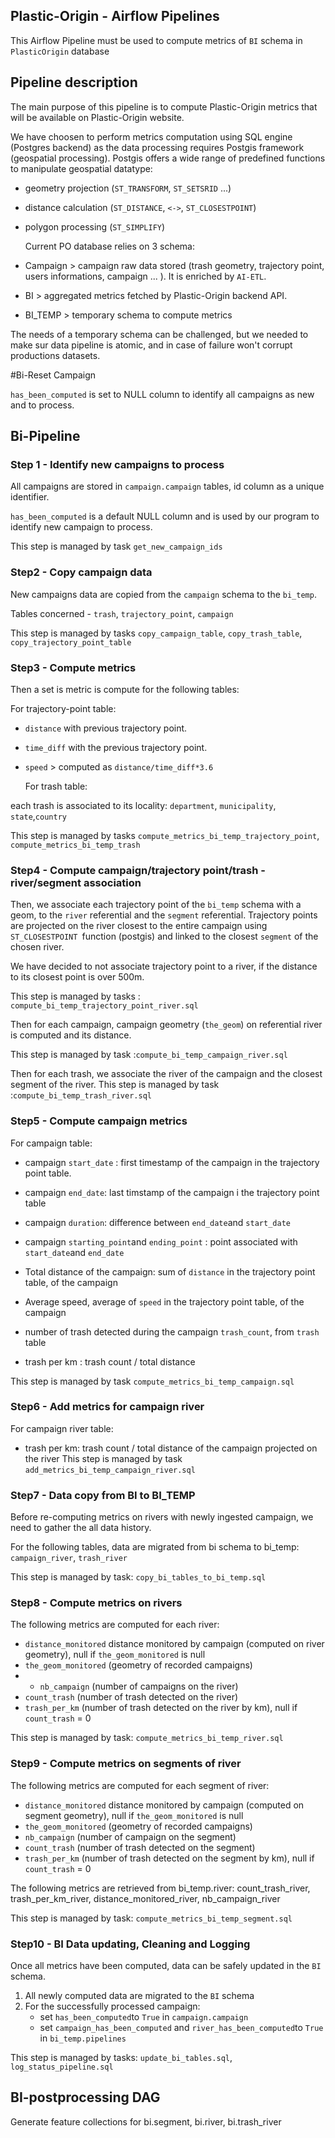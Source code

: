 ## Plastic-Origin - Airflow Pipelines 

This Airflow Pipeline must be used to compute metrics of `BI` schema in `PlasticOrigin` database


## Pipeline description

The main purpose of this pipeline is to compute Plastic-Origin metrics that will be available on Plastic-Origin website. 

We have choosen to perform metrics computation using SQL engine (Postgres backend) as the data processing requires Postgis framework (geospatial processing). Postgis offers a wide range of predefined functions to manipulate geospatial datatype: 

- geometry projection (`ST_TRANSFORM`, `ST_SETSRID` ...)

- distance calculation  (`ST_DISTANCE`, `<->`, `ST_CLOSESTPOINT`)

- polygon processing (`ST_SIMPLIFY`)

  

  Current PO database relies on 3 schema: 

- Campaign > campaign raw data stored (trash geometry, trajectory point, users informations, campaign ... ). It is enriched by `AI-ETL`.
- BI > aggregated metrics fetched by Plastic-Origin backend API. 
- BI_TEMP > temporary schema to compute metrics 

The needs of a temporary schema can be challenged, but we needed to make sur data pipeline is atomic, and in case of failure won't corrupt productions datasets.  


#Bi-Reset Campaign

`has_been_computed` is set to NULL column  to identify all campaigns as new and to process.


## Bi-Pipeline


### Step 1 - Identify new campaigns to process

All campaigns are stored in `campaign.campaign` tables, id column as a unique identifier. 

`has_been_computed` is a default NULL column and is used by our program to identify new campaign to process.

This step is managed by task `get_new_campaign_ids` 

### Step2 - Copy campaign data 

New campaigns data are copied from the `campaign`  schema to the `bi_temp`. 

Tables concerned - `trash`, `trajectory_point`, `campaign`

This step is managed by tasks `copy_campaign_table`, `copy_trash_table`, `copy_trajectory_point_table`

### Step3 - Compute metrics 

Then a set is metric is compute for the following tables: 

For trajectory-point table: 

- `distance` with previous trajectory point.

- `time_diff` with the previous trajectory point.

- `speed` > computed as `distance/time_diff*3.6`

  
  For trash table: 

each trash is associated to its locality: `department`, `municipality`,  `state`,`country` 

This step is managed by tasks `compute_metrics_bi_temp_trajectory_point`, `compute_metrics_bi_temp_trash`


### Step4 - Compute campaign/trajectory point/trash - river/segment association

Then, we associate each trajectory point of the `bi_temp` schema with a geom, to the `river`  referential 
and the `segment` referential.
Trajectory points are projected on the river closest to the entire campaign using `ST_CLOSESTPOINT `function (postgis)
and linked to the closest `segment` of the chosen river. 

We have decided to not associate trajectory point to a river, if the distance to its closest point is over 500m.

This step is managed by tasks : `compute_bi_temp_trajectory_point_river.sql`


Then for each campaign, campaign geometry (`the_geom`) on referential river is computed and its distance.

This step is managed by task :`compute_bi_temp_campaign_river.sql`  


Then for each trash, we associate the river of the campaign and the closest segment of the river.
This step is managed by task :`compute_bi_temp_trash_river.sql`  



### Step5 - Compute campaign metrics

For campaign table: 

- campaign `start_date` : first timestamp of the campaign in the trajectory point table.

- campaign `end_date`: last timstamp of the campaign i the trajectory point table

- campaign `duration`: difference between `end_date`and `start_date`

- campaign `starting_point`and `ending_point` : point associated with `start_date`and `end_date`

- Total distance of the campaign: sum of `distance` in the trajectory point table, of the campaign

- Average speed, average of `speed` in the trajectory point table, of the campaign 

- number of trash detected during the campaign `trash_count`, from `trash` table

- trash per km : trash count / total distance

This step is managed by task `compute_metrics_bi_temp_campaign.sql`


### Step6 - Add metrics for  campaign river
For campaign river table:
- trash per km: trash count  / total distance of the campaign projected on the river
This step is managed by task `add_metrics_bi_temp_campaign_river.sql`


### Step7 - Data copy from BI to BI_TEMP

Before re-computing metrics on rivers with newly ingested campaign, we need to gather the all data history. 

For the following tables, data are migrated from bi schema to bi_temp: `campaign_river`, `trash_river`

This step is managed by task: `copy_bi_tables_to_bi_temp.sql`

### Step8 - Compute metrics on rivers

The following metrics are computed for each river: 

- `distance_monitored` distance monitored by campaign (computed on river geometry), null if `the_geom_monitored` is null 
- `the_geom_monitored` (geometry of recorded campaigns)
- - `nb_campaign` (number of campaigns on the river)
- `count_trash` (number of trash detected on the river)
- `trash_per_km` (number of trash detected on the river by km), null if `count_trash` = 0 

This step is managed by task: `compute_metrics_bi_temp_river.sql`


### Step9 - Compute metrics on segments of river

The following metrics are computed for each segment of river: 

- `distance_monitored` distance monitored by campaign (computed on segment geometry), null if `the_geom_monitored` is null 
- `the_geom_monitored` (geometry of recorded campaigns)
- `nb_campaign` (number of campaign on the segment)
- `count_trash` (number of trash detected on the segment)
- `trash_per_km` (number of trash detected on the segment by km), null if `count_trash` = 0 

The following metrics are retrieved from bi_temp.river:
count_trash_river, trash_per_km_river, distance_monitored_river, nb_campaign_river

This step is managed by task: `compute_metrics_bi_temp_segment.sql`

### Step10 -  BI Data updating, Cleaning and Logging

Once all metrics have been computed, data can be safely updated in the `BI` schema. 

1. All newly computed data are migrated to the `BI` schema 
2. For the successfully processed campaign: 
   - set `has_been_computed`to `True` in `campaign.campaign`
   - set `campaign_has_been_computed` and `river_has_been_computed`to `True` in `bi_temp.pipelines` 

This step is managed by tasks: `update_bi_tables.sql`, `log_status_pipeline.sql`



## BI-postprocessing DAG

Generate feature collections for bi.segment, bi.river, bi.trash_river